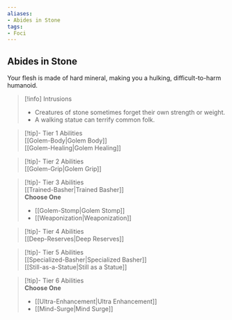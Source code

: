 ```yaml
---
aliases:
- Abides in Stone
tags:
- Foci
---
```


  
## Abides in Stone  
Your flesh is made of hard mineral, making you a hulking, difficult-to-harm humanoid.  

>[!info] Intrusions  
>- Creatures of stone sometimes forget their own strength or weight.  
>- A walking statue can terrify common folk.  


>[!tip]- Tier 1 Abilities  
> [[Golem-Body|Golem Body]]  
> [[Golem-Healing|Golem Healing]]  


>[!tip]- Tier 2 Abilities  
> [[Golem-Grip|Golem Grip]]  


>[!tip]- Tier 3 Abilities  
> [[Trained-Basher|Trained Basher]]  
> **Choose One**  
>- [[Golem-Stomp|Golem Stomp]]  
>- [[Weaponization|Weaponization]]  


>[!tip]- Tier 4 Abilities  
> [[Deep-Reserves|Deep Reserves]]  


>[!tip]- Tier 5 Abilities  
> [[Specialized-Basher|Specialized Basher]]  
> [[Still-as-a-Statue|Still as a Statue]]  


>[!tip]- Tier 6 Abilities  
> **Choose One**  
>- [[Ultra-Enhancement|Ultra Enhancement]]  
>- [[Mind-Surge|Mind Surge]]